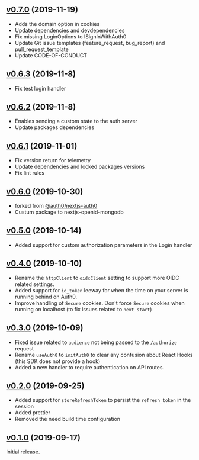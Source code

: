 ## [v0.7.0](https://github.com/ggallon/nextjs-openid-mongodb/tree/v0.7.0) (2019-11-19)

- Adds the domain option in cookies
- Update dependencies and devdependencies
- Fix missing LoginOptions to ISignInWithAuth0
- Update Git issue templates (feature_request, bug_report) and pull_request_template
- Update CODE-OF-CONDUCT

## [v0.6.3](https://github.com/ggallon/nextjs-openid-mongodb/tree/v0.6.3) (2019-11-8)

- Fix test login handler

## [v0.6.2](https://github.com/ggallon/nextjs-openid-mongodb/tree/v0.6.2) (2019-11-8)

- Enables sending a custom state to the auth server
- Update packages dependencies

## [v0.6.1](https://github.com/ggallon/nextjs-openid-mongodb/tree/v0.6.1) (2019-11-01)

- Fix version return for telemetry
- Update dependencies and locked packages versions
- Fix lint rules

## [v0.6.0](https://github.com/ggallon/nextjs-openid-mongodb/tree/v0.6.0) (2019-10-30)

- forked from [@auth0/nextjs-auth0](https://github.com/auth0/nextjs-auth0/)
- Custum package to nextjs-openid-mongodb

## [v0.5.0](https://github.com/ggallon/nextjs-openid-mongodb/tree/v0.5.0) (2019-10-14)

- Added support for custom authorization parameters in the Login handler

## [v0.4.0](https://github.com/ggallon/nextjs-openid-mongodb/tree/v0.4.0) (2019-10-10)

- Rename the `httpClient` to `oidcClient` setting to support more OIDC related settings.
- Added support for `id_token` leeway for when the time on your server is running behind on Auth0.
- Improve handling of `Secure` cookies. Don't force `Secure` cookies when running on localhost (to fix issues related to `next start`)

## [v0.3.0](https://github.com/ggallon/nextjs-openid-mongodb/tree/v0.3.0) (2019-10-09)

- Fixed issue related to `audience` not being passed to the `/authorize` request
- Rename `useAuth0` to `initAuth0` to clear any confusion about React Hooks (this SDK does not provide a hook)
- Added a new handler to require authentication on API routes.

## [v0.2.0](https://github.com/ggallon/nextjs-openid-mongodb/tree/v0.2.0) (2019-09-25)

- Added support for `storeRefreshToken` to persist the `refresh_token` in the session
- Added prettier
- Removed the need build time configuration

## [v0.1.0](https://github.com/ggallon/nextjs-openid-mongodb/tree/v0.1.0) (2019-09-17)

Initial release.
